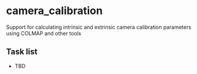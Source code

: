 # camera_calibration

Support for calculating intrinsic and extrinsic camera calibration parameters using COLMAP and other tools

## Task list
* TBD
